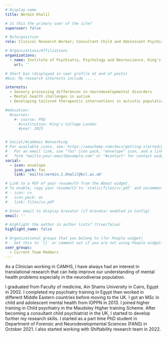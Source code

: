 ```yaml
---
# Display name
title: Nermin Khalil

# Is this the primary user of the site?
superuser: false

# Role/position
role: Clinical Research Worker; Consultant Child and Adolescent Psychiatrist

# Organizations/Affiliations
organizations:
  - name: Institute of Psychiatry, Psychology and Neuroscience, King's College London; South London and Maudsley NHS trust
    url: ''

# Short bio (displayed in user profile at end of posts)
#bio: My research interests include ... .

interests:
  - Sensory processing differences in neurodevelopmental disorders
  - Mental health challenges in autism
  - Developing tailored therapeutic interventions in autistic population

#education:
  #courses:
    #- course: PhD
      #institution: King's College London
      #year: 2023


# Social/Academic Networking
# For available icons, see: https://wowchemy.com/docs/getting-started/page-builder/#icons
#   For an email link, use "fas" icon pack, "envelope" icon, and a link in the
#   form "mailto:your-email@example.com" or "#contact" for contact widget.
social:
  - icon: envelope
    icon_pack: fas
    link: 'mailto:nermin.1.khalil@kcl.ac.uk'

# Link to a PDF of your resume/CV from the About widget.
# To enable, copy your resume/CV to `static/files/cv.pdf` and uncomment the lines below.
# - icon: cv
#   icon_pack: ai
#   link: files/cv.pdf

# Enter email to display Gravatar (if Gravatar enabled in Config)
email: ''

# Highlight the author in author lists? (true/false)
highlight_name: false

# Organizational groups that you belong to (for People widget)
#   Set this to `[]` or comment out if you are not using People widget.
user_groups:
  - Current Team Members
---
```


As a Clinician working in CAMHS, I have always had an interest in translational research that can help improve our understanding of mental health problems especially in the neurodiverse population. 

I graduated from Faculty of medicine, Ain Shams University in Cairo, Egypt in 2002. I completed my psychiatry training in Egypt then worked in different Middle Eastern countries before moving to the UK. I got an MSc in child and adolescent mental health from IOPPN in 2013. I joined higher training in Child psychiatry in the Maudsley Higher training Scheme. After becoming a consultant child psychiatrist in the UK, I started to develop further my research skills. I started as a part time PhD student in Department of Forensic and Neurodevelopmental Sciences (FANS) in October 2021. I also started working with Shiftability research team in 2022. 

